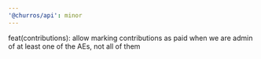 ```yaml
---
'@churros/api': minor
---
```


feat(contributions): allow marking contributions as paid when we are admin of at least one of the AEs, not all of them
